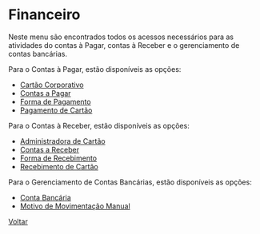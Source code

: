 # Financeiro

Neste menu são encontrados todos os acessos necessários para as atividades do contas à Pagar, contas à Receber e o gerenciamento de contas bancárias.



Para o Contas à Pagar, estão disponíveis as opções:

- [Cartão Corporativo](financeiro_cartao_corporativo.md) 
- [Contas a Pagar](financeiro_contas_pagar.md)
- [Forma de Pagamento](financeiro_forma_pagamento.md)
- [Pagamento de Cartão](financeiro_pagamento_cartao.md)



Para o Contas à Receber, estão disponíveis as opções:

- [Administradora de Cartão](financeiro_administradora_cartao.md)
- [Contas a Receber](financeiro_contas_receber.md)
- [Forma de Recebimento](financeiro_forma_recebimento.md)
- [Recebimento de Cartão](financeiro_recebimento_cartao.md)



Para o Gerenciamento de Contas Bancárias, estão disponíveis as opções:

- [Conta Bancária](financeiro_conta_bancaria.md)
- [Motivo de Movimentação Manual](financeiro_motivo_movimentacao_manual.md)



[Voltar](index.md)

